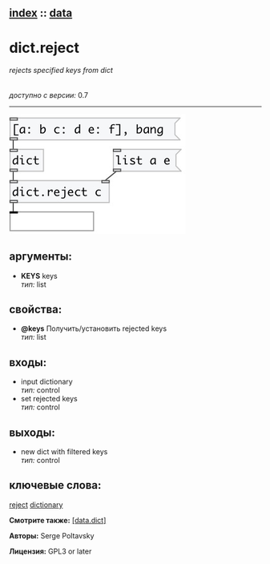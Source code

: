[index](index.html) :: [data](category_data.html)
---

# dict.reject

###### rejects specified keys from dict

*доступно с версии:* 0.7

---




[![example](../examples/img/dict.reject.jpg)](../examples/pd/dict.reject.pd)



## аргументы:

* **KEYS**
keys<br>
_тип:_ list<br>





## свойства:

* **@keys** 
Получить/установить rejected keys<br>
_тип:_ list<br>



## входы:

* input dictionary<br>
_тип:_ control
* set rejected keys<br>
_тип:_ control



## выходы:

* new dict with filtered keys<br>
_тип:_ control



## ключевые слова:

[reject](keywords/reject.html)
[dictionary](keywords/dictionary.html)



**Смотрите также:**
[\[data.dict\]](data.dict.html)




**Авторы:** Serge Poltavsky




**Лицензия:** GPL3 or later





